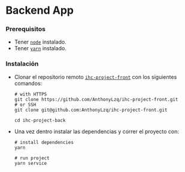 # Backend App

### Prerequisitos

- Tener [`node`](https://nodejs.org/es/download/) instalado.
- Tener [`yarn`](https://yarnpkg.com/) instalado.

### Instalación

- Clonar el repositorio remoto [`ihc-project-front`](https://github.com/AnthonyLzq/ihc-project-back) con los siguientes comandos:

  ```
  # with HTTPS
  git clone https://github.com/AnthonyLzq/ihc-project-front.git
  # or SSH
  git clone git@github.com:AnthonyLzq/ihc-project-front.git

  cd ihc-project-back
  ```

- Una vez dentro instalar las dependencias y correr el proyecto con:

  ```
  # install dependencies
  yarn

  # run project
  yarn service
  ```
